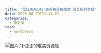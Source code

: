 ```yaml
---
title: "昆廷夫夫141-去香格里拉旅游 风景折射幸福"
date: 2025-06-29T11:41:21
categories:
  - 未分类
tags:
  - wordpress
---
```


![图片[1]-歪歪的耽美资源站](/images/%e6%98%86%e5%bb%b7%e5%a4%ab%e5%a4%ab141-%e5%8e%bb%e9%a6%99%e6%a0%bc%e9%87%8c%e6%8b%89%e6%97%85%e6%b8%b8-%e9%a3%8e%e6%99%af%e6%8a%98%e5%b0%84%e5%b9%b8%e7%a6%8f-0.jpg)
